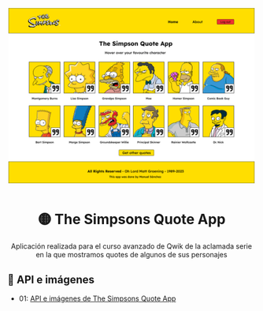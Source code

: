 <div align="center" style="margin-bottom: 10px;" >

<img alt="Proyecto The Simpsons Quote App" src="./public/img/project-simpsons.png" width="500" style="margin-bottom: 10px;" />

# 🟡 The Simpsons Quote App

Aplicación realizada para el curso avanzado de Qwik de la aclamada serie en la que mostramos quotes de algunos de sus personajes

</div>

## 💾 API e imágenes

- 01: [API e imágenes de The Simpsons Quote App](https://thesimpsonsquoteapi.glitch.me/quotes)
